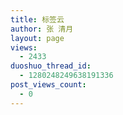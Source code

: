 ```yaml
---
title: 标签云
author: 张 清月
layout: page
views:
  - 2433
duoshuo_thread_id:
  - 1280248249638191336
post_views_count:
  - 0
---
```

